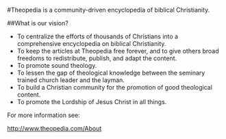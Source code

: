 #Theopedia is a community-driven encyclopedia of biblical Christianity.

##What is our vision?

- To centralize the efforts of thousands of Christians into a comprehensive encyclopedia on biblical Christianity.
- To keep the articles at Theopedia free forever, and to give others broad freedoms to redistribute, publish, and adapt the content.
- To promote sound theology.
- To lessen the gap of theological knowledge between the seminary trained church leader and the layman.
- To build a Christian community for the promotion of good theological content.
- To promote the Lordship of Jesus Christ in all things.

For more information see:

http://www.theopedia.com/About